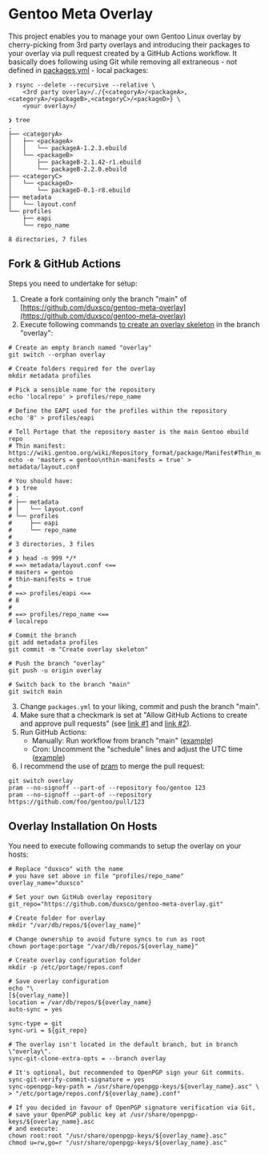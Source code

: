 # Gentoo Meta Overlay

This project enables you to manage your own Gentoo Linux overlay by cherry-picking from 3rd party overlays and introducing their packages to your overlay via pull request created by a GitHub Actions workflow. It basically does following using Git while removing all extraneous - not defined in [packages.yml](https://github.com/duxsco/gentoo-meta-overlay/blob/main/packages.yml) - local packages:

```shell
❯ rsync --delete --recursive --relative \
    <3rd party overlay>/./{<categoryA>/<packageA>,<categoryA>/<packageB>,<categoryC>/<packageD>} \
    <your overlay>/

❯ tree
.
├── <categoryA>
│   ├── <packageA>
│   │   └── packageA-1.2.3.ebuild
│   └── <packageB>
│       ├── packageB-2.1.42-r1.ebuild
│       └── packageB-2.2.0.ebuild
├── <categoryC>
│   └── <packageD>
│       └── packageD-0.1-r8.ebuild
├── metadata
│   └── layout.conf
└── profiles
    ├── eapi
    └── repo_name

8 directories, 7 files
```

## Fork & GitHub Actions

Steps you need to undertake for setup:

1. Create a fork containing only the branch "main" of [https://github.com/duxsco/gentoo-meta-overlay](https://github.com/duxsco/gentoo-meta-overlay)
2. Execute following commands [to create an overlay skeleton](https://wiki.gentoo.org/wiki/Handbook:AMD64/Portage/CustomTree#Alternative:_Manual_creation) in the branch "overlay":

```shell
# Create an empty branch named "overlay"
git switch --orphan overlay

# Create folders required for the overlay
mkdir metadata profiles

# Pick a sensible name for the repository
echo 'localrepo' > profiles/repo_name

# Define the EAPI used for the profiles within the repository
echo '8' > profiles/eapi

# Tell Portage that the repository master is the main Gentoo ebuild repo
# Thin manifest: https://wiki.gentoo.org/wiki/Repository_format/package/Manifest#Thin_manifest
echo -e 'masters = gentoo\nthin-manifests = true' > metadata/layout.conf

# You should have:
# ❯ tree
# .
# ├── metadata
# │   └── layout.conf
# └── profiles
#     ├── eapi
#     └── repo_name
#
# 3 directories, 3 files
#
# ❯ head -n 999 */*
# ==> metadata/layout.conf <==
# masters = gentoo
# thin-manifests = true
#
# ==> profiles/eapi <==
# 8
#
# ==> profiles/repo_name <==
# localrepo

# Commit the branch
git add metadata profiles
git commit -m "Create overlay skeleton"

# Push the branch "overlay"
git push -u origin overlay

# Switch back to the branch "main"
git switch main
```

3. Change `packages.yml` to your liking, commit and push the branch "main".
4. Make sure that a checkmark is set at "Allow GitHub Actions to create and approve pull requests" (see [link #1](https://docs.github.com/en/repositories/managing-your-repositorys-settings-and-features/enabling-features-for-your-repository/managing-github-actions-settings-for-a-repository#preventing-github-actions-from-creating-or-approving-pull-requests) and [link #2](https://github.blog/changelog/2022-05-03-github-actions-prevent-github-actions-from-creating-and-approving-pull-requests/)).
5. Run GitHub Actions:
   - Manually: Run workflow from branch "main" ([example](https://github.com/duxsco/gentoo-meta-overlay/actions/workflows/overlay.yml))
   - Cron: Uncomment the "schedule" lines and adjust the UTC time ([example](https://github.com/duxsco/gentoo-meta-overlay/blob/main/.github/workflows/overlay.yml#L3-L4))
6. I recommend the use of [pram](https://github.com/gentoo/pram) to merge the pull request:

```shell
git switch overlay
pram --no-signoff --part-of --repository foo/gentoo 123
pram --no-signoff --part-of --repository https://github.com/foo/gentoo/pull/123
```

## Overlay Installation On Hosts

You need to execute following commands to setup the overlay on your hosts:

```shell
# Replace "duxsco" with the name
# you have set above in file "profiles/repo_name"
overlay_name="duxsco"

# Set your own GitHub overlay repository
git_repo="https://github.com/duxsco/gentoo-meta-overlay.git"

# Create folder for overlay
mkdir "/var/db/repos/${overlay_name}"

# Change ownership to avoid future syncs to run as root
chown portage:portage "/var/db/repos/${overlay_name}"

# Create overlay configuration folder
mkdir -p /etc/portage/repos.conf

# Save overlay configuration
echo "\
[${overlay_name}]
location = /var/db/repos/${overlay_name}
auto-sync = yes

sync-type = git
sync-uri = ${git_repo}

# The overlay isn't located in the default branch, but in branch \"overlay\".
sync-git-clone-extra-opts = --branch overlay

# It's optional, but recommended to OpenPGP sign your Git commits.
sync-git-verify-commit-signature = yes
sync-openpgp-key-path = /usr/share/openpgp-keys/${overlay_name}.asc" \
> "/etc/portage/repos.conf/${overlay_name}.conf"

# If you decided in favour of OpenPGP signature verification via Git,
# save your OpenPGP public key at /usr/share/openpgp-keys/${overlay_name}.asc
# and execute:
chown root:root "/usr/share/openpgp-keys/${overlay_name}.asc"
chmod u=rw,go=r "/usr/share/openpgp-keys/${overlay_name}.asc"
```
